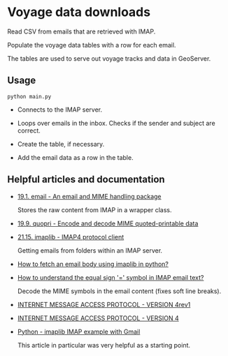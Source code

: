 # Voyage data downloads

Read CSV from emails that are retrieved with IMAP.

Populate the voyage data tables with a row for each email.

The tables are used to serve out voyage tracks and data in GeoServer.


## Usage

	python main.py

- Connects to the IMAP server.

- Loops over emails in the inbox.
  Checks if the sender and subject are correct.

- Create the table, if necessary.

- Add the email data as a row in the table.


## Helpful articles and documentation

- [19.1. email - An email and MIME handling package](https://docs.python.org/3.4/library/email.html)

  Stores the raw content from IMAP in a wrapper class.

- [19.9. quopri - Encode and decode MIME quoted-printable data](https://docs.python.org/3.4/library/quopri.html)

- [21.15. imaplib - IMAP4 protocol client](https://docs.python.org/3.4/library/imaplib.html)

  Getting emails from folders within an IMAP server.

- [How to fetch an email body using imaplib in python?](http://stackoverflow.com/questions/2230037/how-to-fetch-an-email-body-using-imaplib-in-python)

- [How to understand the equal sign '=' symbol in IMAP email text?](http://stackoverflow.com/questions/15621510/how-to-understand-the-equal-sign-symbol-in-imap-email-text)

  Decode the MIME symbols in the email content (fixes soft line breaks).

- [INTERNET MESSAGE ACCESS PROTOCOL - VERSION 4rev1](http://tools.ietf.org/html/rfc2060.html)

- [INTERNET MESSAGE ACCESS PROTOCOL - VERSION 4](http://tools.ietf.org/html/rfc1730.html)

- [Python - imaplib IMAP example with Gmail](http://yuji.wordpress.com/2011/06/22/python-imaplib-imap-example-with-gmail/)

  This article in particular was very helpful as a starting point.
